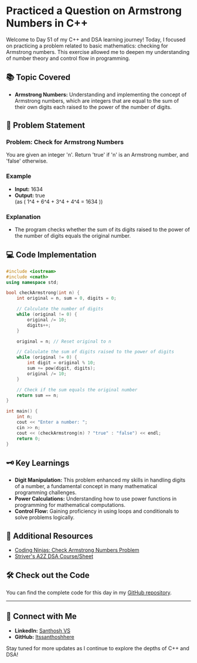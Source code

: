 # Practiced a Question on Armstrong Numbers in C++

Welcome to Day 51 of my C++ and DSA learning journey! Today, I focused on practicing a problem related to basic mathematics: checking for Armstrong numbers. This exercise allowed me to deepen my understanding of number theory and control flow in programming.

## 📚 Topic Covered
- **Armstrong Numbers:** Understanding and implementing the concept of Armstrong numbers, which are integers that are equal to the sum of their own digits each raised to the power of the number of digits.

## 📝 Problem Statement
### Problem: Check for Armstrong Numbers

You are given an integer 'n'. Return 'true' if 'n' is an Armstrong number, and 'false' otherwise.

### Example
- **Input:** 1634  
- **Output:** true  
  (as \( 1^4 + 6^4 + 3^4 + 4^4 = 1634 \))

### Explanation
- The program checks whether the sum of its digits raised to the power of the number of digits equals the original number.

## 💻 Code Implementation
```cpp
#include <iostream>
#include <cmath>
using namespace std;

bool checkArmstrong(int n) {
    int original = n, sum = 0, digits = 0;

    // Calculate the number of digits
    while (original != 0) {
        original /= 10;
        digits++;
    }

    original = n; // Reset original to n

    // Calculate the sum of digits raised to the power of digits
    while (original != 0) {
        int digit = original % 10;
        sum += pow(digit, digits);
        original /= 10;
    }

    // Check if the sum equals the original number
    return sum == n;
}

int main() {
    int n;
    cout << "Enter a number: ";
    cin >> n;
    cout << (checkArmstrong(n) ? "true" : "false") << endl;
    return 0;
}
```

## 🗝️ Key Learnings
- **Digit Manipulation:** This problem enhanced my skills in handling digits of a number, a fundamental concept in many mathematical programming challenges.
- **Power Calculations:** Understanding how to use power functions in programming for mathematical computations.
- **Control Flow:** Gaining proficiency in using loops and conditionals to solve problems logically.

## 🔗 Additional Resources
- [Coding Ninjas: Check Armstrong Numbers Problem](https://www.naukri.com/code360/problems/check-armstrong_589?utm_source=youtube&utm_medium=affiliate&utm_campaign=striver_Arrayproblems&leftPanelTabValue=PROBLEM)
- [Striver's A2Z DSA Course/Sheet](https://takeuforward.org/strivers-a2z-dsa-course/strivers-a2z-dsa-course-sheet-2)

## 🛠️ Check out the Code
You can find the complete code for this day in my [GitHub repository](https://github.com/Itssanthoshhere/Data-Structures-and-Algorithms/blob/main/C%2B%2B%20with%20DSA-learning-journey/Day51%20-%20Basic%20Maths%20-%20Armstrong%20Numbers/Armstrong_Numbers.cpp).

---

## 🔗 Connect with Me
- **LinkedIn:** [Santhosh VS](https://www.linkedin.com/in/thesanthoshvs/)
- **GitHub:** [Itssanthoshhere](https://github.com/Itssanthoshhere)

Stay tuned for more updates as I continue to explore the depths of C++ and DSA!
